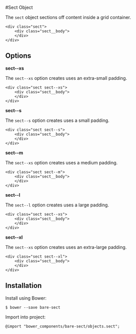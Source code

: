 #Sect Object

The `sect` object sections off content inside a grid container.

	<div class="sect">
		<div class="sect__body">
		</div>
	</div>

## Options

**sect--xs**

The `sect--xs` option creates uses an extra-small padding.

	<div class="sect sect--xs">
		<div class="sect__body">
		</div>
	</div>

**sect--s**

The `sect--s` option creates uses a small padding.

	<div class="sect sect--s">
		<div class="sect__body">
		</div>
	</div>

**sect--m**

The `sect--xs` option creates uses a medium padding.

	<div class="sect sect--m">
		<div class="sect__body">
		</div>
	</div>

**sect--l**

The `sect--l` option creates uses a large padding.

	<div class="sect sect--xs">
		<div class="sect__body">
		</div>
	</div>

**sect--xl**

The `sect--xs` option creates uses an extra-large padding.

	<div class="sect sect--xl">
		<div class="sect__body">
		</div>
	</div>
	
## Installation

Install using Bower:

	$ bower --save bare-sect

Import into project:

	@import "bower_components/bare-sect/objects.sect";

